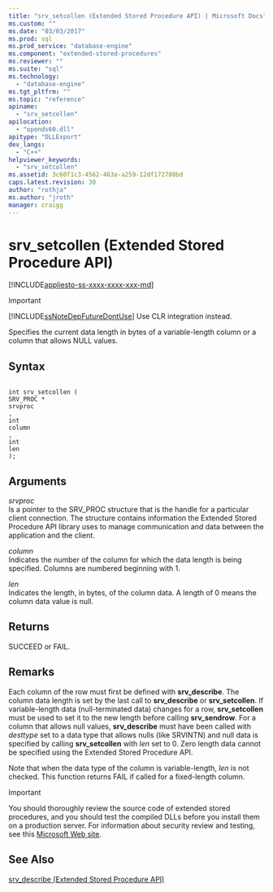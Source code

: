 ```yaml
---
title: "srv_setcollen (Extended Stored Procedure API) | Microsoft Docs"
ms.custom: ""
ms.date: "03/03/2017"
ms.prod: sql
ms.prod_service: "database-engine"
ms.component: "extended-stored-procedures"
ms.reviewer: ""
ms.suite: "sql"
ms.technology: 
  - "database-engine"
ms.tgt_pltfrm: ""
ms.topic: "reference"
apiname: 
  - "srv_setcollen"
apilocation: 
  - "opends60.dll"
apitype: "DLLExport"
dev_langs: 
  - "C++"
helpviewer_keywords: 
  - "srv_setcollen"
ms.assetid: 3c60f1c3-4562-463a-a259-12df172788bd
caps.latest.revision: 30
author: "rothja"
ms.author: "jroth"
manager: craigg
---
```

# srv_setcollen (Extended Stored Procedure API)
[!INCLUDE[appliesto-ss-xxxx-xxxx-xxx-md](../../includes/appliesto-ss-xxxx-xxxx-xxx-md.md)]
    
> [!IMPORTANT]  
>  [!INCLUDE[ssNoteDepFutureDontUse](../../includes/ssnotedepfuturedontuse-md.md)] Use CLR integration instead.  
  
 Specifies the current data length in bytes of a variable-length column or a column that allows NULL values.  
  
## Syntax  
  
```  
  
int srv_setcollen (  
SRV_PROC *  
srvproc  
,  
int   
column  
,  
int  
len   
);  
```  
  
## Arguments  
 *srvproc*  
 Is a pointer to the SRV_PROC structure that is the handle for a particular client connection. The structure contains information the Extended Stored Procedure API library uses to manage communication and data between the application and the client.  
  
 *column*  
 Indicates the number of the column for which the data length is being specified. Columns are numbered beginning with 1.  
  
 *len*  
 Indicates the length, in bytes, of the column data. A length of 0 means the column data value is null.  
  
## Returns  
 SUCCEED or FAIL.  
  
## Remarks  
 Each column of the row must first be defined with **srv_describe**. The column data length is set by the last call to **srv_describe** or **srv_setcollen**. If variable-length data (null-terminated data) changes for a row, **srv_setcollen** must be used to set it to the new length before calling **srv_sendrow**. For a column that allows null values, **srv_describe** must have been called with *desttype* set to a data type that allows nulls (like SRVINTN) and null data is specified by calling **srv_setcollen** with *len* set to 0. Zero length data cannot be specified using the Extended Stored Procedure API.  
  
 Note that when the data type of the column is variable-length, *len* is not checked. This function returns FAIL if called for a fixed-length column.  
  
> [!IMPORTANT]  
>  You should thoroughly review the source code of extended stored procedures, and you should test the compiled DLLs before you install them on a production server. For information about security review and testing, see this [Microsoft Web site](http://go.microsoft.com/fwlink/?LinkID=54761&amp;clcid=0x409http://msdn.microsoft.com/security/).  
  
## See Also  
 [srv_describe &#40;Extended Stored Procedure API&#41;](../../relational-databases/extended-stored-procedures-reference/srv-describe-extended-stored-procedure-api.md)  
  
  
